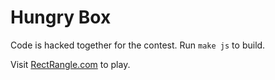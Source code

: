 # Hungry Box
Code is hacked together for the contest. Run `make js` to build.

Visit [RectRangle.com](http://rectrangle.com) to play.
